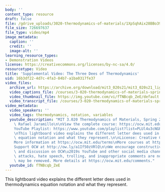 ```yaml
---
body: ''
content_type: resource
draft: false
file: /gdrive_uploads/3020-thermodynamics-of-materials/1XpSqhAix28BBo39akVjZsec33HVSouOJ/mit3_020s21_lightboard_01_1080p.mp4
file_size: 726697637
file_type: video/mp4
image_metadata:
  caption: ''
  credit: ''
  image-alt: ''
learning_resource_types:
- Demonstration Videos
license: https://creativecommons.org/licenses/by-nc-sa/4.0/
resourcetype: Video
title: 'Supplemental Video: The Three Dees of Thermodynamics'
uid: 16b3df22-4d7c-4fa3-84b7-a1ba0317fe37
video_files:
  archive_url: https://archive.org/download/mit3_020s21/mit3_020s21_lightboard_01_360p.mp4
  video_captions_file: /courses/3-020-thermodynamics-of-materials-spring-2021/1XpSqhAix28BBo39akVjZsec33HVSouOJ_transcript.webvtt
  video_thumbnail_file: https://img.youtube.com/vi/fTNBcqb_ZeE/default.jpg
  video_transcript_file: /courses/3-020-thermodynamics-of-materials-spring-2021/1XpSqhAix28BBo39akVjZsec33HVSouOJ_transcript.pdf
video_metadata:
  video_speakers: ''
  video_tags: thermodynamics, notation, variables
  youtube_description: "MIT 3.020 Thermodynamics of Materials, Spring 2021\nInstructor:\
    \ Rafael Jaramillo\n\nView the complete course: https://ocw.mit.edu/courses/3-020-thermodynamics-of-materials-spring-2021/\n\
    YouTube Playlist: https://www.youtube.com/playlist?list=PLUl4u3cNGP61g-yRbJz4ghFPJLiok1HxX\n\
    \nThis lightboard video explains the different letter dees used in thermodynamics\
    \ equation notation and what they represent.\n\nLicense: Creative Commons BY-NC-SA\n\
    More information at https://ocw.mit.edu/terms\nMore courses at https://ocw.mit.edu\n\
    Support OCW at http://ow.ly/a1If50zVRlQ\n\nWe encourage constructive comments\
    \ and discussion on OCW\u2019s YouTube and other social media channels. Personal\
    \ attacks, hate speech, trolling, and inappropriate comments are not allowed and\
    \ may be removed. More details at https://ocw.mit.edu/comments."
  youtube_id: fTNBcqb_ZeE
---
```

This lightboard video explains the different letter dees used in thermodynamics equation notation and what they represent.